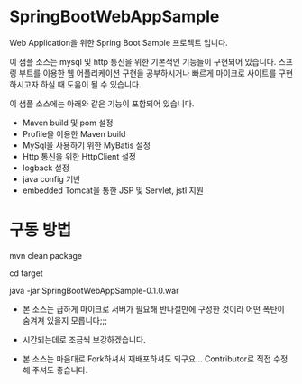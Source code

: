 # SpringBootWebAppSample
Web Application을 위한 Spring Boot Sample 프로젝트 입니다.

이 샘플 소스는 mysql 및 http 통신을 위한 기본적인 기능들이 구현되어 있습니다.
스프링 부트를 이용한 웹 어플리케이션 구현을 공부하시거나 빠르게 마이크로 사이트를 구현하시고자 하실 때 도움이 될 수 있습니다.

이 샘플 소스에는 아래와 같은 기능이 포함되어 있습니다.

- Maven build 및 pom 설정
- Profile을 이용한 Maven build
- MySql을 사용하기 위한 MyBatis 설정
- Http 통신을 위한 HttpClient 설정
- logback 설정
- java config 기반
- embedded Tomcat을 통한 JSP 및 Servlet, jstl 지원


# 구동 방법
mvn clean package

cd target

java -jar SpringBootWebAppSample-0.1.0.war

* 본 소스는 급하게 마이크로 서버가 필요해 반나절만에 구성한 것이라 어떤 폭탄이 숨겨져 있을지 모릅니다;;;
* 시간되는데로 조금씩 보강하겠습니다.

* 본 소스는 마음대로 Fork하셔서 재배포하셔도 되구요... Contributor로 직접 수정해 주셔도 좋습니다.
